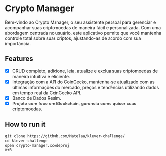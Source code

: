 # Crypto Manager

Bem-vindo ao Crypto Manager, o seu assistente pessoal para gerenciar e acompanhar suas criptomoedas de maneira fácil e personalizada. Com uma abordagem centrada no usuário, este aplicativo permite que você mantenha controle total sobre suas criptos, ajustando-as de acordo com sua importância.

## Features

* [X] CRUD completo, adicione, leia, atualize e exclua suas criptomoedas de maneira intuitiva e eficiente.
* [X] Integração com a API do CoinGecko, mantenha-se atualizado com as últimas informações do mercado, preços e tendências utilizando dados em tempo real da CoinGecko API.
* [X] Banco de Dados Realm.
* [X] Projeto com foco em Blockchain, gerencia como quiser suas criptomoedas.

## How to run it
```markdown
git clone https://github.com/Matelaa/klever-challenge/
cd klever-challenge
open crypto-manager.xcodeproj
⌘+R
```
